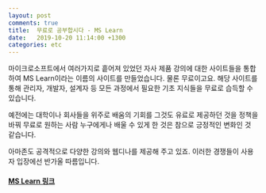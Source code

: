 ```yaml
---
layout: post
comments: true
title:  무료로 공부합시다 - MS Learn
date:   2019-10-20 11:14:00 +1300
categories: etc
---
```

마이크로소프트에서 여러가지로 흩어져 있었던 자사 제품 강의에 대한 사이트들을 통합하여 MS Learn이라는 이름의 사이트를 만들었습니다. 물론 무료이고요. 해당 사이트를 통해 관리자, 개발자, 설계자 등 모든 과정에서 필요한 기초 지식들을 무료로 습득할 수 있습니다.

예전에는 대학이나 회사들을 위주로 배움의 기회를 그것도 유료로 제공하던 것을 정책을 바꿔 무료로 원하는 사람 누구에게나 배울 수 있게 한 것은 참으로 긍정적인 변화인 것 같습니다.

아마존도 공격적으로 다양한 강의와 웹디나를 제공해 주고 있죠. 이러한 경쟁들이 사용자 입장에선 반가울 따름입니다.

<h4>
<a href="https://docs.microsoft.com/en-us/learn/browse/?levels=intermediate&products=azure-devops"> MS Learn 링크</a>
</h4>
